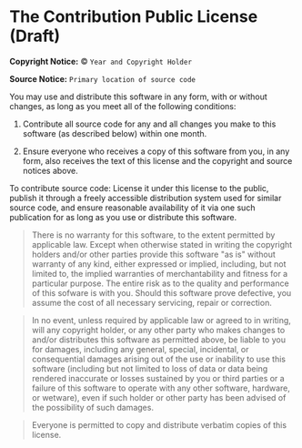 The Contribution Public License (Draft)
=======================================

**Copyright Notice:** © `Year and Copyright Holder`

**Source Notice:** `Primary location of source code`

You may use and distribute this software in any form, with or
without changes, as long as you meet all of the following conditions:

1. Contribute all source code for any and all changes
   you make to this software (as described below) within
   one month.

2. Ensure everyone who receives a copy of this software from you,
   in any form, also receives the text of this license and the
   copyright and source notices above.

To contribute source code: License it under this license to
the public, publish it through a freely accessible
distribution system used for similar source code, and ensure
reasonable availability of it via one such publication for as long
as you use or distribute this software.

>There is no warranty for this software, to the extent permitted by applicable law. Except when otherwise stated in writing the copyright holders and/or other parties provide this software "as is" without warranty of any kind, either expressed or implied, including, but not limited to, the implied warranties of merchantability and fitness for a particular purpose. The entire risk as to the quality and performance of this sofware is with you. Should this software prove defective, you assume the cost of all necessary servicing, repair or correction.

>In no event, unless required by applicable law or agreed to in writing, will any copyright holder, or any other party who makes changes to and/or distributes this software as permitted above, be liable to you for damages, including any general, special, incidental, or consequential damages arising out of the use or inability to use this software (including but not limited to loss of data or data being rendered inaccurate or losses sustained by you or third parties or a failure of this software to operate with any other software, hardware, or wetware), even if such holder or other party has been advised of the possibility of such damages.

>Everyone is permitted to copy and distribute verbatim copies of this
license.

